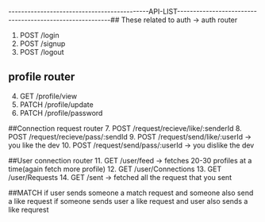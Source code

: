 --------------------------------------------API-LIST---------------------------------------------------------## These related to auth -> auth router
1. POST /login
2. POST /signup
3. POST /logout

## profile router
4. GET /profile/view
5. PATCH /profile/update 
6. PATCH /profile/password
 
##Connection request router
7. POST /request/recieve/like/:senderId
8. POST /request/recieve/pass/:sendId
9. POST /request/send/like/:userId -> you like the dev
10. POST /request/send/pass/:userId -> you dislike the dev

##User connection router
11. GET /user/feed -> fetches 20-30 profiles at a time(again fetch more profile)
12. GET /user/Connections
13. GET /user/Requests
14. GET /sent -> fetched all the request that you sent

##MATCH
if user sends someone a match request and someone also send a like request
if someone sends user a like request and user also sends a like requrest 

